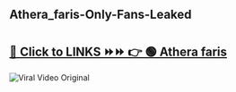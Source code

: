 
 ## Athera_faris-Only-Fans-Leaked

# <h2><a href="https://clipsfans.com/Athera_faris&ref=git">🔗 Click to LINKS ⏩⏩ 👉 🟢 Athera faris </a></h2>

<a href="https://clipsfans.com/Athera_faris&ref=git" rel="nofollow" data-target="animated-image.originalLink"><img src="https://i.ibb.co.com/xMMVF88/686577567.gif" alt="Viral Video Original" style="max-width: 100%; display: inline-block;" data-target="animated-image.originalImage"></a>
